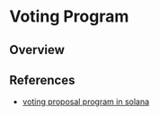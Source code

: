 # Voting Program

## Overview

## References
- [voting proposal program in solana](https://rotatingcanvas.com/voting-proposal-program-in-solana/)
